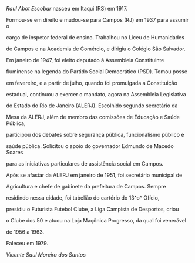 

*Raul Abot Escobar* nasceu em Itaqui (RS) em 1917.



Formou-se em direito e mudou-se para Campos (RJ) em 1937 para assumir o

cargo de inspetor federal de ensino. Trabalhou no Liceu de Humanidades

de Campos e na Academia de Comércio, e dirigiu o Colégio São Salvador.



Em janeiro de 1947, foi eleito deputado à Assembleia Constituinte

fluminense na legenda do Partido Social Democrático (PSD). Tomou posse

em fevereiro, e a partir de julho, quando foi promulgada a Constituição

estadual, continuou a exercer o mandato, agora na Assembleia Legislativa

do Estado do Rio de Janeiro (ALERJ). Escolhido segundo secretário da

Mesa da ALERJ, além de membro das comissões de Educação e Saúde Pública,

participou dos debates sobre segurança pública, funcionalismo público e

saúde pública. Solicitou o apoio do governador Edmundo de Macedo Soares

para as iniciativas particulares de assistência social em Campos.



Após se afastar da ALERJ em janeiro de 1951, foi secretário municipal de

Agricultura e chefe de gabinete da prefeitura de Campos. Sempre

residindo nessa cidade, foi tabelião do cartório do 13^o^ Ofício,

presidiu o Futurista Futebol Clube, a Liga Campista de Desportos, criou

o Clube dos 50 e atuou na Loja Maçônica Progresso, da qual foi venerável

de 1956 a 1963.



Faleceu em 1979.



*Vicente Saul Moreira dos Santos*



